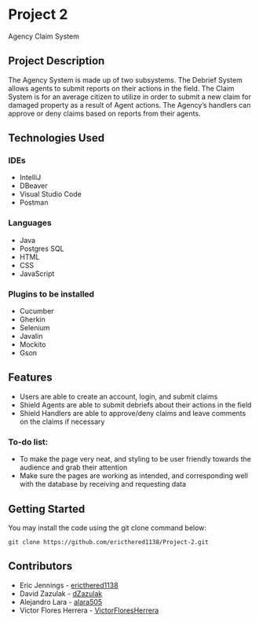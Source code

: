 # Project 2
 Agency Claim System

## Project Description
The Agency System is made up of two subsystems. The Debrief System allows agents to submit reports on their actions in the field. The Claim System is for an average citizen to utilize in order to submit a new claim for damaged property as a result of Agent actions. The Agency’s handlers can approve or deny claims based on reports from their agents.

## Technologies Used
### IDEs
- IntelliJ
- DBeaver
- Visual Studio Code
- Postman
### Languages
- Java
- Postgres SQL
- HTML
- CSS
- JavaScript

### Plugins to be installed
- Cucumber
- Gherkin
- Selenium
- Javalin
- Mockito
- Gson

## Features

- Users are able to create an account, login, and submit claims
- Shield Agents are able to submit debriefs about their actions in the field
- Shield Handlers are able to approve/deny claims and leave comments on the claims if necessary


### To-do list:
- To make the page very neat, and styling to be user friendly towards the audience and grab their attention
- Make sure the pages are working as intended, and corresponding well with the database by receiving and requesting data

## Getting Started
You may install the code using the git clone command below:
```
git clone https://github.com/ericthered1138/Project-2.git
```
<!--
Images of what it should look like
Usage
Here, you instruct other people on how to use your project after they’ve installed it. This would also be a good place to include screenshots of your project in action.
-->
## Contributors
- Eric Jennings - [ericthered1138](https://github.com/ericthered1138)
- David Zazulak - [dZazulak](https://github.com/dZazulak)
- Alejandro Lara - [alara505](https://github.com/alara505)
- Victor Flores Herrera - [VictorFloresHerrera](https://github.com/VictorFloresHerrera)

